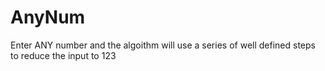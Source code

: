 # AnyNum

Enter ANY number and the algoithm will use a series of well defined steps to reduce the input to 123
